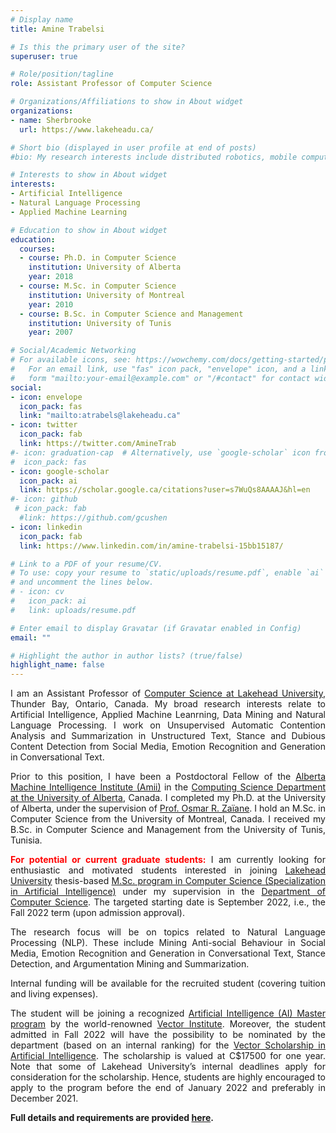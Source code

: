 ```yaml
---
# Display name
title: Amine Trabelsi

# Is this the primary user of the site?
superuser: true

# Role/position/tagline
role: Assistant Professor of Computer Science

# Organizations/Affiliations to show in About widget
organizations:
- name: Sherbrooke
  url: https://www.lakeheadu.ca/

# Short bio (displayed in user profile at end of posts)
#bio: My research interests include distributed robotics, mobile computing and programmable matter.

# Interests to show in About widget
interests:
- Artificial Intelligence
- Natural Language Processing
- Applied Machine Learning

# Education to show in About widget
education:
  courses:
  - course: Ph.D. in Computer Science
    institution: University of Alberta
    year: 2018
  - course: M.Sc. in Computer Science
    institution: University of Montreal
    year: 2010
  - course: B.Sc. in Computer Science and Management
    institution: University of Tunis
    year: 2007

# Social/Academic Networking
# For available icons, see: https://wowchemy.com/docs/getting-started/page-builder/#icons
#   For an email link, use "fas" icon pack, "envelope" icon, and a link in the
#   form "mailto:your-email@example.com" or "/#contact" for contact widget.
social:
- icon: envelope
  icon_pack: fas
  link: "mailto:atrabels@lakeheadu.ca"
- icon: twitter
  icon_pack: fab
  link: https://twitter.com/AmineTrab
#- icon: graduation-cap  # Alternatively, use `google-scholar` icon from `ai` icon pack
#  icon_pack: fas
- icon: google-scholar      
  icon_pack: ai
  link: https://scholar.google.ca/citations?user=s7WuQs8AAAAJ&hl=en
#- icon: github
 # icon_pack: fab
  #link: https://github.com/gcushen
- icon: linkedin
  icon_pack: fab
  link: https://www.linkedin.com/in/amine-trabelsi-15bb15187/

# Link to a PDF of your resume/CV.
# To use: copy your resume to `static/uploads/resume.pdf`, enable `ai` icons in `params.toml`, 
# and uncomment the lines below.
# - icon: cv
#   icon_pack: ai
#   link: uploads/resume.pdf

# Enter email to display Gravatar (if Gravatar enabled in Config)
email: ""

# Highlight the author in author lists? (true/false)
highlight_name: false
---
```

<div style="text-align: justify"> 

I am an Assistant Professor of [Computer Science at Lakehead University](https://www.lakeheadu.ca/programs/undergraduate-programs/computer-science), Thunder Bay, Ontario, Canada. My broad research interests relate to Artificial Intelligence, Applied Machine Leanrning, Data Mining and Natural Language Processing. I work on Unsupervised Automatic Contention Analysis and Summarization in Unstructured Text, Stance and Dubious Content Detection from Social Media, Emotion Recognition and Generation in Conversational Text.   

Prior to this position, I have been a Postdoctoral Fellow of the [Alberta Machine Intelligence Institute (Amii)](https://www.amii.ca/)   in the [Computing Science Department at the University of Alberta](https://www.ualberta.ca/computing-science/index.html), Canada. I completed my Ph.D. at the University of Alberta, under the supervision of [Prof. Osmar R. Zaïane](https://webdocs.cs.ualberta.ca/~zaiane/).
I hold an M.Sc. in Computer Science from the University of Montreal, Canada. I received my B.Sc. in Computer Science and Management from the University of Tunis, Tunisia.

<span style="color:red">**For potential or current graduate students:**</span> I am currently looking for enthusiastic and motivated students interested in joining [Lakehead University](https://www.lakeheadu.ca/) thesis-based [M.Sc. program in Computer Science (Specialization in Artificial Intelligence)](https://www.lakeheadu.ca/programs/graduate/programs/masters/computer-science) under my supervision in the [Department of Computer Science](https://www.lakeheadu.ca/programs/undergraduate-programs/computer-science). The targeted starting date is September 2022, i.e., the Fall 2022 term (upon admission approval). 
 
The research focus will be on topics related to Natural Language Processing (NLP). These include Mining Anti-social Behaviour in Social Media, Emotion Recognition and Generation in Conversational Text, Stance Detection, and Argumentation Mining and Summarization.
 
Internal funding will be available for the recruited student (covering tuition and living expenses).
 
The student will be joining a recognized [Artificial Intelligence (AI) Master program](https://vectorinstitute.ai/aimasters/#vector-recognized-ai-masters-programs) by the world-renowned [Vector Institute](https://vectorinstitute.ai/). Moreover, the student admitted in Fall 2022 will have the possibility to be nominated by the department (based on an internal ranking) for the [Vector Scholarship in Artificial Intelligence](https://vectorinstitute.ai/scholarship/). The scholarship is valued at C$17500 for one year. Note that some of Lakehead University’s internal deadlines apply for consideration for the scholarship. Hence, students are highly encouraged to apply to the program before the end of January 2022 and preferably in December 2021.
 
**Full details and requirements are provided [here](https://drive.google.com/file/d/1ZR60RVyhqmfENMUvdYN0ogHUXxRVAZzf/view?usp=sharing).**</div> 


[comment]: <>  ({{ interested to working with me, please send me your C.V. and a cover letter describing your background and potential interest to my research area.}})

[comment]: <>  ({{< icon name="download" pack="fas" >}} Download my {{< staticref "uploads/demo_resume.pdf" "newtab" >}}resumé{{< /staticref >}}.)
